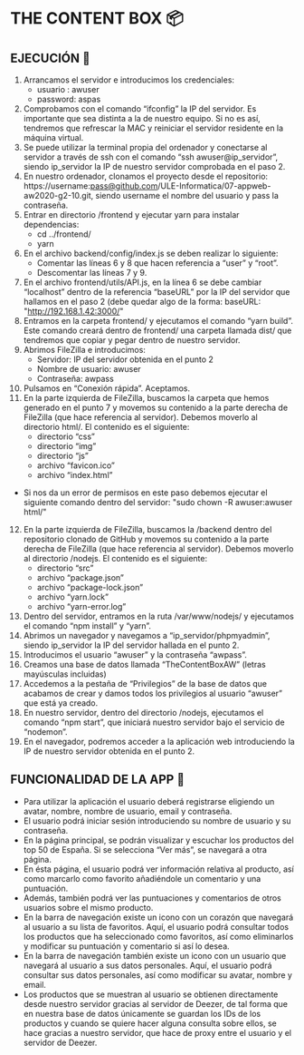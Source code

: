 # THE CONTENT BOX 📦 

## EJECUCIÓN 🚀
1. Arrancamos el servidor e introducimos los credenciales:
	- usuario : awuser
	- password: aspas
2. Comprobamos con el comando “ifconfig” la IP del servidor. Es importante que sea distinta a la de nuestro equipo. Si no es así, tendremos que refrescar la MAC y reiniciar el servidor residente en la máquina virtual.
3. Se puede utilizar la terminal propia del ordenador y conectarse al servidor a través de ssh con el comando “ssh awuser@ip_servidor”, siendo ip_servidor la IP de nuestro servidor comprobada en el paso 2.
4. En nuestro ordenador, clonamos el proyecto desde el repositorio: https://username:pass@github.com/ULE-Informatica/07-appweb-aw2020-g2-10.git, siendo username el nombre del usuario y pass la contraseña.
5. Entrar en directorio /frontend y ejecutar yarn para instalar dependencias:
	- cd ../frontend/
	- yarn
6. En el archivo backend/config/index.js se deben realizar lo siguiente:
	- Comentar las líneas 6 y 8 que hacen referencia a “user” y “root”.
	- Descomentar las líneas 7 y 9.
7. En el archivo frontend/utils/API.js, en la línea 6 se debe cambiar “localhost” dentro de la referencia “baseURL” por la IP del servidor que hallamos en el paso 2 (debe quedar algo de la forma:
	baseURL: "http://192.168.1.42:3000/"
8. Entramos en la carpeta frontend/ y ejecutamos el comando “yarn build”. Este comando creará dentro de frontend/ una carpeta llamada dist/ que tendremos que copiar y pegar dentro de nuestro servidor.
9. Abrimos FileZilla e introducimos:
	- Servidor: IP del servidor obtenida en el punto 2
	- Nombre de usuario: awuser
	- Contraseña: awpass
10. Pulsamos en “Conexión rápida”. Aceptamos.
11. En la parte izquierda de FileZilla, buscamos la carpeta que hemos generado en el punto 7 y movemos su contenido a la parte derecha de FileZilla (que hace referencia al servidor). Debemos moverlo al directorio html/. El contenido es el siguiente:
	- directorio “css”
	- directorio “img”
	- directorio “js”
	- archivo “favicon.ico”
	- archivo “index.html”
* Si nos da un error de permisos en este paso debemos ejecutar el siguiente comando dentro del servidor: "sudo chown -R awuser:awuser html/"
12. En la parte izquierda de FileZilla, buscamos la /backend dentro del repositorio clonado de GitHub y movemos su contenido a la parte derecha de FileZilla (que hace referencia al servidor). Debemos moverlo al directorio /nodejs. El contenido es el siguiente:
	- directorio “src”
	- archivo “package.json”
	- archivo “package-lock.json”
	- archivo “yarn.lock”
	- archivo “yarn-error.log”
13. Dentro del servidor, entramos en la ruta /var/www/nodejs/ y ejecutamos el comando “npm install” y “yarn”.
14. Abrimos un navegador y navegamos a “ip_servidor/phpmyadmin”, siendo ip_servidor la IP del servidor hallada en el punto 2.
15. Introducimos el usuario “awuser” y la contraseña “awpass”.
16. Creamos una base de datos llamada “TheContentBoxAW” (letras mayúsculas incluidas)
17. Accedemos a la pestaña de “Privilegios” de la base de datos que acabamos de crear y damos todos los privilegios al usuario “awuser” que está ya creado.
18. En nuestro servidor, dentro del directorio /nodejs, ejecutamos el comando “npm start”, que iniciará nuestro servidor bajo el servicio de “nodemon”.
19. En el navegador, podremos acceder a la aplicación web introduciendo la IP de nuestro servidor obtenida en el punto 2.


## FUNCIONALIDAD DE LA APP 🦾

- Para utilizar la aplicación el usuario deberá registrarse eligiendo un avatar, nombre, nombre de usuario, email y contraseña.
- El usuario podrá iniciar sesión introduciendo su nombre de usuario y su contraseña.
- En la página principal, se podrán visualizar y escuchar los productos del top 50 de España. Si se selecciona “Ver más”, se navegará a otra página.
- En ésta página, el usuario podrá ver información relativa al producto, así como marcarlo como favorito añadiéndole un comentario y una puntuación.
- Además, también podrá ver las puntuaciones y comentarios de otros usuarios sobre el mismo producto.
- En la barra de navegación existe un icono con un corazón que navegará al usuario a su lista de favoritos. Aquí, el usuario podrá consultar todos los productos que ha seleccionado como favoritos, así como eliminarlos y modificar su puntuación y comentario si así lo desea.
- En la barra de navegación también existe un icono con un usuario que navegará al usuario a sus datos personales. Aquí, el usuario podrá consultar sus datos personales, así como modificar su avatar, nombre y email.
- Los productos que se muestran al usuario se obtienen directamente desde nuestro servidor gracias al servidor de Deezer, de tal forma que en nuestra base de datos únicamente se guardan los IDs de los productos y cuando se quiere hacer alguna consulta sobre ellos, se hace gracias a nuestro servidor, que hace de proxy entre el usuario y el servidor de Deezer.
